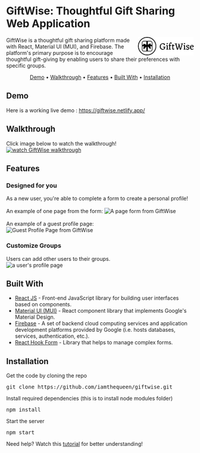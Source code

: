 # GiftWise: Thoughtful Gift Sharing Web Application
<img src="public/images/giftwise-logo.png" align="right"
     alt="GiftWise logo" width="150"/>

GiftWise is a thoughtful gift sharing platform made with React, Material UI (MUI), and Firebase.
The platform's primary purpose is to encourage thoughtful gift-giving by enabling users to share their preferences with specific groups.

<div align="center">
  
  [Demo](#demo) •
  [Walkthrough](#walkthrough) •
[Features](#features) •
[Built With](#built-with) •
[Installation](#installation)

</div>

## Demo
Here is a working live demo : https://giftwise.netlify.app/

## Walkthrough
Click image below to watch the walkthrough!
<br/>
<a href="https://youtu.be/QWB3p1N6ATU" target="_blank" rel="noopener">
<img src="https://images.unsplash.com/photo-1673897969233-e706f4b522ed?ixlib=rb-4.0.3&ixid=M3wxMjA3fDB8MHxwaG90by1wYWdlfHx8fGVufDB8fHx8fA%3D%3D&auto=format&fit=crop&w=581&q=80" alt="watch GiftWise walkthrough" width="200"/>
</a>

## Features
### Designed for you
As a new user, you're able to complete a form to create a personal profile!
<br/>
<br/>
An example of one page from the form:
<img src="https://github.com/iamthequeen/giftwise/assets/88898113/8c375382-84aa-4327-93bb-30111f7e92f2" alt="A page form from GiftWise" />
<br/>
<br/>
An example of a guest profile page:
<br/>
<img src="https://github.com/iamthequeen/giftwise/assets/88898113/6033eaca-93ed-49af-a657-1d58c50268ea" alt="Guest Profile Page from GiftWise"/>

### Customize Groups
Users can add other users to their groups.
<br/>
<img src="https://github.com/iamthequeen/giftwise/assets/88898113/8c6e0820-9b3e-44d7-9c2a-c544e4a7c5a3" alt="a user's profile page" />

## Built With
- [React JS](https://react.dev/) - Front-end JavaScript library for building user interfaces based on components.
- [Material UI (MUI)](https://mui.com/) - React component library that implements Google's Material Design.
- [Firebase](http://firebase.google.com/) - A set of backend cloud computing services and application development platforms provided by Google (i.e. hosts databases, services, authentication, etc.).
- [React Hook Form](https://www.react-hook-form.com/) - Library that helps to manage complex forms.

## Installation

Get the code by cloning the repo

<pre>git clone https://github.com/iamthequeen/giftwise.git</pre>
 
Install required dependencies (this is to install node modules folder)

<pre>npm install</pre>

Start the server

<pre>npm start</pre>

Need help? Watch this <a href="https://youtu.be/i8KuDon82KM" target="_blank" rel="noopener noreferrer">tutorial</a> for better understanding!
